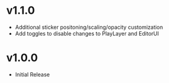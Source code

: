 # v1.1.0
* Additional sticker positoning/scaling/opacity customization
* Add toggles to disable changes to PlayLayer and EditorUI
# v1.0.0
* Initial Release
